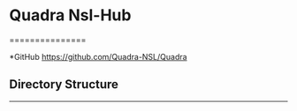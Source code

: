 # Quadra Nsl-Hub
===============

*GitHub https://github.com/Quadra-NSL/Quadra

Directory Structure
-------------------

* **







